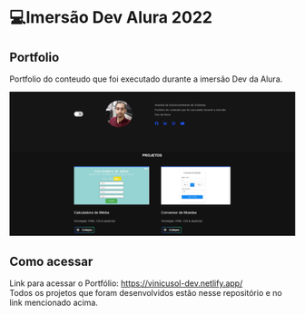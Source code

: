 # 💻Imersão Dev Alura 2022

## Portfolio

Portfolio do conteudo que foi executado durante a imersão Dev da Alura.<br>

<img alt="Example" title="Example" src="https://github.com/viniciuslimax10/imersaodevalura2022/blob/main/img/portfolio.JPG?raw=true" />

## Como acessar

Link para acessar o Portfólio: https://vinicusol-dev.netlify.app/<br>
Todos os projetos que foram desenvolvidos estão nesse repositório e no link mencionado acima.
